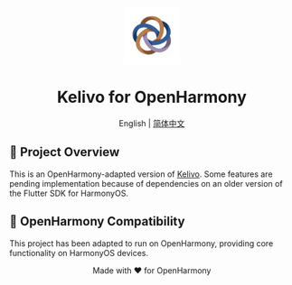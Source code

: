 <div align="center">
  <img src="assets/app_icon.png" alt="Kelivo Icon" width="100" />
  <h1>Kelivo for OpenHarmony</h1>

English | [简体中文](README_ZH_CN.md)
</div>

## 📖 Project Overview

This is an OpenHarmony-adapted version of [Kelivo](https://github.com/Chevey339/kelivo). Some features are pending implementation because of dependencies on an older version of the Flutter SDK for HarmonyOS.

## 🔧 OpenHarmony Compatibility

This project has been adapted to run on OpenHarmony, providing core functionality on HarmonyOS devices.

<p align="center">
  Made with ❤️ for OpenHarmony
</p>